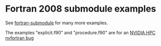 # Fortran 2008 submodule examples

See [fortran-submodule](https://github.com/scivision/fortran-submodule) for many more examples.

The examples "explicit.f90" and "procedure.f90" are for an [NVIDIA HPC nvfortran bug](https://forums.developer.nvidia.com/t/fortran-2008-submodule-select-type-bug/231252)
